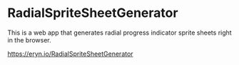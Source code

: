 # RadialSpriteSheetGenerator

This is a web app that generates radial progress indicator sprite sheets right in the browser.

<https://eryn.io/RadialSpriteSheetGenerator>